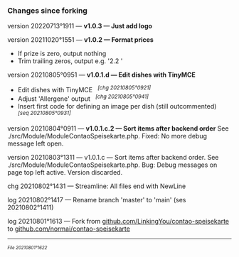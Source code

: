 ﻿### Changes since forking

version 20220713°1911 — **v1.0.3 — Just add logo**

version 20211020°1551 — **v1.0.2 — Format prices**
- If prize is zero, output nothing
- Trim trailing zeros, output e.g. '2.2 '

version 20210805°0951 — **v1.0.1.d — Edit dishes with TinyMCE**
- Edit dishes with TinyMCE &nbsp; <sup>*[chg 20210805°0921]*</sup>
- Adjust 'Allergene' output &nbsp; <sup>*[chg 20210805°0941]*</sup>
- Insert first code for defining an image per dish (still outcommented) &nbsp; <sup>*[seq 20210805°0931]*</sup>

version 20210804°0911 — **v1.0.1.c.2 — Sort items after backend order**
 See ./src/Module/ModuleContaoSpeisekarte.php.
 Fixed: No more debug message left open.

version 20210803°1311 — v1.0.1.c — Sort items after backend order.
 See ./src/Module/ModuleContaoSpeisekarte.php.
 Bug: Debug messages on page top left active.
 Version discarded.

chg 20210802°1431 — Streamline: All files end with NewLine

log 20210802°1417 —
 Rename branch 'master' to 'main' (ses 20210802°1411)

log 20210801°1613 — Fork
 from [github.com/LinkingYou/contao-speisekarte](https://github.com/LinkingYou/contao-speisekarte)
 to [github.com/normai/contao-speisekarte](https://github.com/normai/contao-speisekarte)

---

<sup><sub>*File 20210801°1622*</sub></sup>

